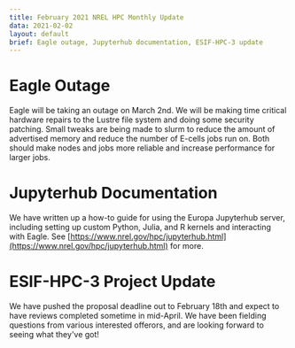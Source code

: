 ```yaml
---
title: February 2021 NREL HPC Monthly Update
data: 2021-02-02
layout: default
brief: Eagle outage, Jupyterhub documentation, ESIF-HPC-3 update
---
```


# Eagle Outage

Eagle will be taking an outage on March 2nd. We will be making time critical hardware repairs 
to the Lustre file system and doing some security patching. Small tweaks are being made to slurm to 
reduce the amount of advertised memory and reduce the number of E-cells jobs run on.  Both should make 
nodes and jobs more reliable and increase performance for larger jobs.


# Jupyterhub Documentation
We have written up a how-to guide for using the Europa Jupyterhub server, including setting up custom Python, 
Julia, and R kernels and interacting with Eagle. See [https://www.nrel.gov/hpc/jupyterhub.html](https://www.nrel.gov/hpc/jupyterhub.html) for more.

# ESIF-HPC-3 Project Update
We have pushed the proposal deadline out to February 18th and expect to have reviews completed sometime 
in mid-April. We have been fielding questions from various interested offerors, and are looking forward 
to seeing what they've got!

